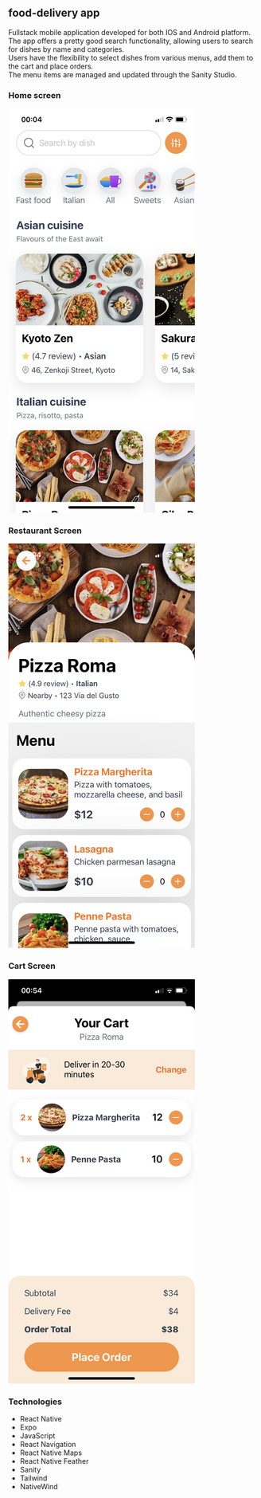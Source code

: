 ## food-delivery app

Fullstack mobile application developed for both IOS and Android platform.  
The app offers a pretty good search functionality, allowing users to search for dishes by name and categories.  
Users have the flexibility to select dishes from various menus, add them to the cart and place orders.  
The menu items are managed and updated through the Sanity Studio.

### Home screen

![HomeScreen](./assets/readme-img/homescreen.png)

### Restaurant Screen

![RestaurantScreen](./assets/readme-img/restaurant-screen.png)

### Cart Screen

![CartScreen](./assets/readme-img/cart-screen.png)

### Technologies

- React Native
- Expo
- JavaScript
- React Navigation
- React Native Maps
- React Native Feather
- Sanity
- Tailwind
- NativeWind
